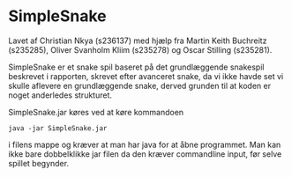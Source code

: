 # SimpleSnake 

Lavet af Christian Nkya (s236137) med hjælp fra Martin Keith Buchreitz (s235285), Oliver Svanholm Kliim (s235278) og Oscar Stilling (s235281).

SimpleSnake er et snake spil baseret på det grundlæggende snakespil beskrevet i rapporten, skrevet efter avanceret snake, da vi ikke havde set vi skulle aflevere en grundlæggende snake, derved grunden til at koden er noget anderledes strukturet.

SimpleSnake.jar køres ved at køre kommandoen

<code>java -jar SimpleSnake.jar</code>

i filens mappe og kræver at man har java for at åbne programmet. Man kan ikke bare dobbelklikke jar filen da den kræver commandline input, før selve spillet begynder.
